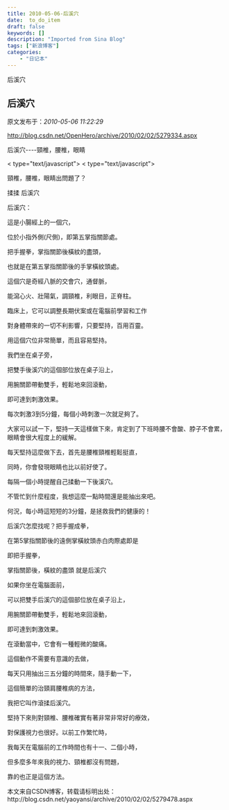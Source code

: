 ```yaml
---
title: 2010-05-06-后溪穴
date:  to_do_item
draft: false
keywords: []
description: "Imported from Sina Blog"
tags: ["新浪博客"]
categories: 
    - "日记本"
---
```

后溪穴
## 后溪穴

 原文发布于：*2010-05-06 11:22:29*

[
http&#58;//blog.csdn.net/OpenHero/archive/2010/02/02/5279334.aspx](http&#58;//blog.csdn.net/OpenHero/archive/2010/02/02/5279334.aspx)

后溪穴----頸椎，腰椎，眼睛

< type="text/javascript">
< type="text/javascript">

頸椎，腰椎，眼睛出問題了？

揉揉 后溪穴

后溪穴：

這是小腸經上的一個穴，

位於小指外側(尺側)，即第五掌指關節處。

把手握拳，掌指關節後橫紋的盡頭，

也就是在第五掌指關節後的手掌橫紋頭處。

這個穴是奇經八脈的交會穴，通督脈，

能瀉心火、壯陽氣，調頸椎，利眼目，正脊柱。

臨床上，它可以調整長期伏案或在電腦前學習和工作

對身體帶來的一切不利影響，只要堅持，百用百靈。

用這個穴位非常簡單，而且容易堅持。

我們坐在桌子旁，

把雙手後溪穴的這個部位放在桌子沿上，

用腕關節帶動雙手，輕鬆地來回滾動，

即可達到刺激效果。

每次刺激3到5分鐘，每個小時刺激一次就足夠了。 

大家可以試一下，堅持一天這樣做下來，肯定到了下班時腰不會酸、脖子不會累，眼睛會很大程度上的緩解。

每天堅持這麼做下去，首先是腰椎頸椎輕鬆挺直，

同時，你會發現眼睛也比以前好使了。

每隔一個小時提醒自己揉動一下後溪穴。

不管忙到什麼程度，我想這麼一點時間還是能抽出來吧。

何況，每小時這短短的3分鐘，是拯救我們的健康的！

后溪穴怎麼找呢？把手握成拳，

在第5掌指關節後的遠側掌橫紋頭赤白肉際處即是

即把手握拳，

掌指關節後，橫紋的盡頭 就是后溪穴

如果你坐在電腦面前，

可以把雙手后溪穴的這個部位放在桌子沿上，

用腕關節帶動雙手，輕鬆地來回滾動，

即可達到刺激效果。

在滾動當中，它會有一種輕微的酸痛。

這個動作不需要有意識的去做，

每天只用抽出三五分鐘的時間來，隨手動一下，

這個簡單的治頸肩腰椎病的方法，

我把它叫作滾揉后溪穴。

堅持下來則對頸椎、腰椎確實有著非常非常好的療效，

對保護視力也很好。以前工作繁忙時，

我每天在電腦前的工作時間也有十一、二個小時，

但多麼多年來我的視力、頸椎都沒有問題，

靠的也正是這個方法。

本文来自CSDN博客，转载请标明出处：http&#58;//blog.csdn.net/yaoyansi/archive/2010/02/02/5279478.aspx


